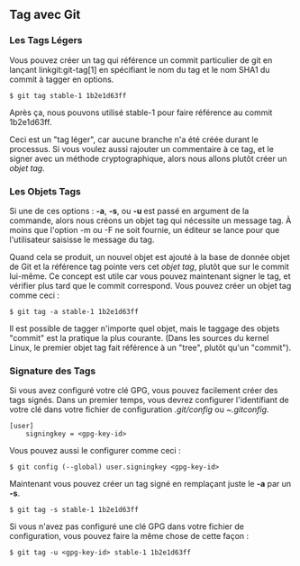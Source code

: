 ## Tag avec Git ##

### Les Tags Légers ###

Vous pouvez créer un tag qui référence un commit particulier de git en lançant
linkgit:git-tag[1] en spécifiant le nom du tag et le nom SHA1 du commit
à tagger en options.

    $ git tag stable-1 1b2e1d63ff

Après ça, nous pouvons utilisé stable-1 pour faire référence au commit 1b2e1d63ff.

Ceci est un "tag léger", car aucune branche n'a été créée durant le processus.
Si vous voulez aussi rajouter un commentaire à ce tag, et le signer
avec un méthode cryptographique, alors nous allons plutôt créer un *objet tag*.

### Les Objets Tags ###

Si une de ces options : **-a**, **-s**, ou **-u <key-id>** est passé en argument
de la commande, alors nous créons un objet tag qui nécessite un message tag.
À moins que l'option -m <msg> ou -F <file> ne soit fournie, un éditeur se lance
pour que l'utilisateur saisisse le message du tag.

Quand cela se produit, un nouvel objet est ajouté à la base de donnée objet
de Git et la référence tag pointe vers cet _objet tag_, plutôt que sur le
commit lui-même. Ce concept est utile car vous pouvez maintenant signer le
tag, et vérifier plus tard que le commit correspond. Vous pouvez créer un
objet tag comme ceci :

    $ git tag -a stable-1 1b2e1d63ff

Il est possible de tagger n'importe quel objet, mais le taggage des objets
"commit" est la pratique la plus courante. (Dans les sources du kernel Linux,
le premier objet tag fait référence à un "tree", plutôt qu'un "commit").

### Signature des Tags ###

Si vous avez configuré votre clé GPG, vous pouvez facilement créer des tags
signés. Dans un premier temps, vous devrez configurer l'identifiant de votre
clé dans votre fichier de configuration _.git/config_ ou _~.gitconfig_.

    [user]
        signingkey = <gpg-key-id>

Vous pouvez aussi le configurer comme ceci :

    $ git config (--global) user.signingkey <gpg-key-id>

Maintenant vous pouvez créer un tag signé en remplaçant juste le **-a**
par un **-s**.

    $ git tag -s stable-1 1b2e1d63ff

Si vous n'avez pas configuré une clé GPG dans votre fichier de configuration,
vous pouvez faire la même chose de cette façon :
    
    $ git tag -u <gpg-key-id> stable-1 1b2e1d63ff